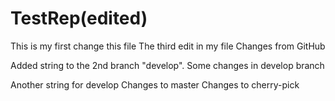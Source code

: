 # TestRep(edited)

This is my first change this file
The third edit in my file
Changes from GitHub

Added string to the 2nd branch "develop".
Some changes in develop branch

Another string for develop
Changes to master
Changes to cherry-pick
